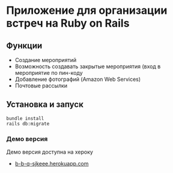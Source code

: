 # Приложение для организации встреч на Ruby on Rails

## Функции

- Создание мероприятий 
- Возможность создавать закрытые мероприятия (вход в мероприятие по пин-коду
- Добавление фотографий (Amazon Web Services)
- Почтовые рассылки

## Установка и запуск

```
bundle install
rails db:migrate
```

### Демо версия

Демо версия доступна на хероку
* [b-b-q-sjkeee.herokuapp.com](https://b-b-q-sjkeee.herokuapp.com/)
